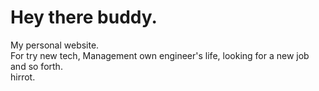 # Hey there buddy.
My personal website.  
For try new tech, Management own engineer's life, looking for a new job and so forth.  
hirrot.
